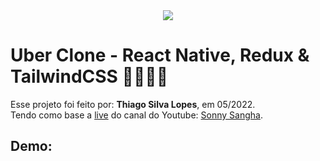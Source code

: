 <!---->
<div align="center">
<img src="./public/app.jpg" align="center">
</div>

# Uber Clone - React Native, Redux & TailwindCSS 🙋🏻‍♂️🚗

<p>Esse projeto foi feito por: <strong>Thiago Silva Lopes</strong>, em 05/2022.</br>
Tendo como base a <a href="https://www.youtube.com/watch?v=bvn_HYpix6s" target="_blank">live</a>
do canal do Youtube: <a href="https://www.youtube.com/c/SonnySangha" target="_blank">
Sonny Sangha</a>.</p>

## Demo:
